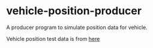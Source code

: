 # vehicle-position-producer
A producer program to simulate position data for vehicle.

Vehicle position test data is from [here](https://github.com/DickChesterwood/docker-only-fleetman/tree/master/docker-only-fleetman-position-simulator/src/main/resources/tracks)